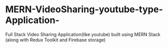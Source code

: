 # MERN-VideoSharing-youtube-type-Application-
Full Stack Video Sharing Application(like youtube) built using MERN Stack (along with Redux Toolkit and Firebase storage)
